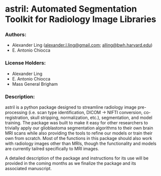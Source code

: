 # astril: Automated Segmentation Toolkit for Radiology Image Libraries
### Authors:
- Alexander Ling (alexander.l.ling@gmail.com; alling@bwh.harvard.edu)
-  E. Antonio Chiocca
### License Holders:
- Alexander Ling
- E. Antonio Chiocca
- Mass General Brigham
### Description:
astril is a python package designed to streamline radiology image pre-processing (i.e. scan type identification, DICOM -> NIFTI conversion, co-registration, skull stripping, normalization, etc.), segmentation, and model training. The package was built to make it easy for other researchers to trivially apply our glioblastoma segmentation algorithms to their own brain MRI scans while also providing the tools to refine our models or train their own from scratch. Most of the functions in this package should also work with radiology images other than MRIs, though the functionality and models are currently tailred specifically to MRI images.

A detailed description of the package and instructions for its use will be provided in the coming months as we finalize the package and its associated manuscript.
